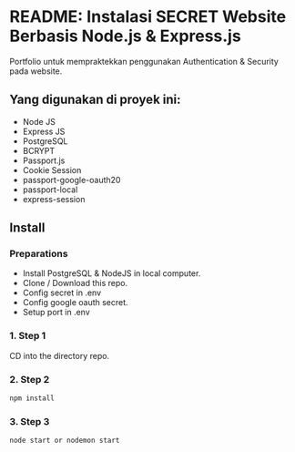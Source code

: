 <h1>README: Instalasi SECRET Website Berbasis Node.js & Express.js</h1>
<p>Portfolio untuk mempraktekkan penggunakan Authentication & Security pada website.</p>
<div>
  <h2>Yang digunakan di proyek ini: </h2>
  <ul>
    <li>
      Node JS
    </li>
    <li>
      Express JS
    </li>
    <li>
      PostgreSQL
    </li>
    <li>
      BCRYPT
    </li>
    <li>
      Passport.js
    </li>
    <li>
      Cookie Session
    </li>
    <li>
      passport-google-oauth20
    </li>
    <li>
      passport-local
    </li>
    <li>
      express-session
    </li>
  </ul>
</div>
<h2>Install</h2>

### Preparations
- Install PostgreSQL & NodeJS in local computer.
- Clone / Download this repo. 
- Config secret in .env
- Config google oauth secret.
- Setup port in .env

### 1. Step 1
CD into the directory repo.

### 2. Step 2
```sh
npm install
```

### 3. Step 3
```sh
node start or nodemon start
```

